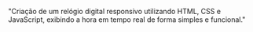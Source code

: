 "Criação de um relógio digital responsivo utilizando HTML, CSS e JavaScript, exibindo a hora em tempo real de forma simples e funcional."
